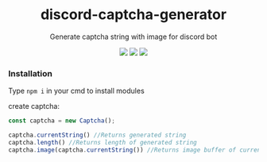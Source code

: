 <div align="center">

# discord-captcha-generator
  
Generate captcha string with image for discord bot
  
![](https://img.shields.io/github/languages/top/Nidrux/discord-captcha-generator)
![](https://img.shields.io/codacy/grade/415e4c6f1c5648098bdd039f7666212f)
![](https://img.shields.io/github/repo-size/Nidrux/discord-captcha-generator)

 </div>
 
### Installation

Type `npm i` in your cmd to install modules


create captcha:
```js
const captcha = new Captcha();

captcha.currentString() //Returns generated string
captcha.length() //Returns length of generated string
captcha.image(captcha.currentString()) //Returns image buffer of current generated string (possible to add your own string)
```
